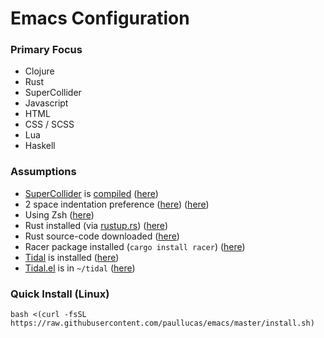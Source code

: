 # Emacs Configuration
### Primary Focus
- Clojure
- Rust
- SuperCollider
- Javascript
- HTML
- CSS / SCSS
- Lua
- Haskell

### Assumptions
- <a href="https://github.com/supercollider/supercollider/">SuperCollider</a> is <a href="http://paullucas.github.io/2016/Supercollider-on-Ubuntu-16.04.html">compiled</a>  (<a href="https://github.com/paullucas/emacs/blob/master/init.el#L138">here</a>)
- 2 space indentation preference (<a href="https://github.com/paullucas/emacs/blob/master/init.el#L192">here</a>) (<a href="https://github.com/paullucas/emacs/blob/master/init.el#L198">here</a>)
- Using Zsh (<a href="https://github.com/paullucas/emacs/blob/master/init.el#L123">here</a>)
- Rust installed (via <a href="https://www.rustup.rs/">rustup.rs</a>) (<a href="https://github.com/paullucas/emacs/blob/master/init.el#L265">here</a>)
- Rust source-code downloaded (<a href="https://github.com/paullucas/emacs/blob/master/init.el#L266">here</a>)
- Racer package installed (```cargo install racer```) (<a href="https://github.com/paullucas/emacs/blob/master/init.el#L265">here</a>)
- <a href="http://tidalcycles.org/">Tidal</a> is installed (<a href="https://github.com/paullucas/emacs/blob/master/init.el#L143">here</a>)
- <a href="https://github.com/tidalcycles/Tidal/blob/master/tidal.el">Tidal.el</a> is in ```~/tidal``` (<a href="https://github.com/paullucas/emacs/blob/master/init.el#L142">here</a>)

### Quick Install (Linux)
```bash <(curl -fsSL https://raw.githubusercontent.com/paullucas/emacs/master/install.sh)```
